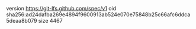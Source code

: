 version https://git-lfs.github.com/spec/v1
oid sha256:ad24dafba269e4894f9600913ab524e070e75848b25c66afc6ddca5deaa8b079
size 4467
